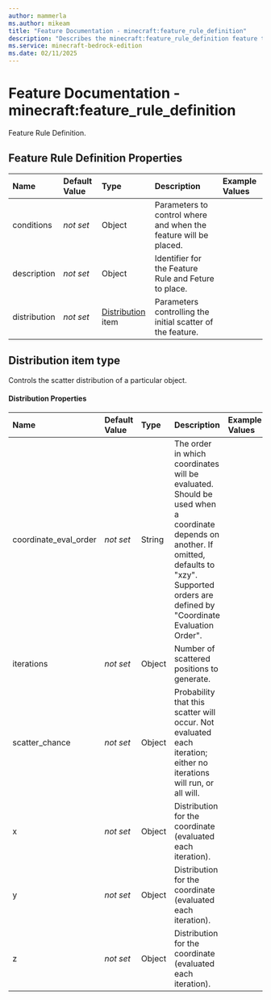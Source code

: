 ```yaml
---
author: mammerla
ms.author: mikeam
title: "Feature Documentation - minecraft:feature_rule_definition"
description: "Describes the minecraft:feature_rule_definition feature type"
ms.service: minecraft-bedrock-edition
ms.date: 02/11/2025 
---
```


# Feature Documentation - minecraft:feature_rule_definition

Feature Rule Definition.


## Feature Rule Definition Properties

|Name       |Default Value |Type |Description |Example Values |
|:----------|:-------------|:----|:-----------|:------------- |
| conditions | *not set* | Object | Parameters to control where and when the feature will be placed. |  | 
| description | *not set* | Object | Identifier for the Feature Rule and Feture to place. |  | 
| distribution | *not set* | [Distribution](#distribution-item-type) item | Parameters controlling the initial scatter of the feature. |  | 

## Distribution item type
Controls the scatter distribution of a particular object.


#### Distribution Properties

|Name       |Default Value |Type |Description |Example Values |
|:----------|:-------------|:----|:-----------|:------------- |
| coordinate_eval_order | *not set* | String | The order in which coordinates will be evaluated. Should be used when a coordinate depends on another. If omitted, defaults to "xzy". Supported orders are defined by "Coordinate Evaluation Order". |  | 
| iterations | *not set* | Object | Number of scattered positions to generate. |  | 
| scatter_chance | *not set* | Object | Probability that this scatter will occur. Not evaluated each iteration; either no iterations will run, or all will. |  | 
| x | *not set* | Object | Distribution for the coordinate (evaluated each iteration). |  | 
| y | *not set* | Object | Distribution for the coordinate (evaluated each iteration). |  | 
| z | *not set* | Object | Distribution for the coordinate (evaluated each iteration). |  | 